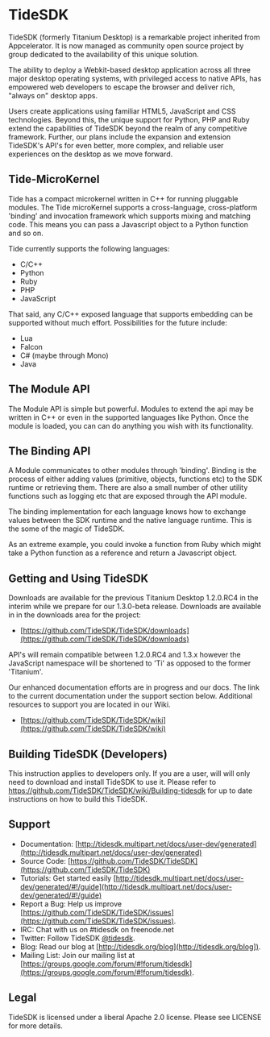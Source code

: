 TideSDK
=======

TideSDK (formerly Titanium Desktop) is a remarkable project inherited from Appcelerator. It is now managed as community open source project by group dedicated to the availability of this unique solution. 

The ability to deploy a Webkit-based desktop application across all three major desktop operating systems, with privileged access to native APIs, has empowered web developers to escape the browser and deliver rich, "always on" desktop apps. 

Users create applications using familiar HTML5, JavaScript and CSS technologies. Beyond this, the unique support for Python, PHP and Ruby extend the capabilities of TideSDK beyond the realm of any competitive framework. Further, our plans include the expansion and extension TideSDK's API's for even better, more complex, and reliable user experiences on the desktop as we move forward.

## Tide-MicroKernel

Tide has a compact microkernel written in C++ for running pluggable
modules. The Tide microKernel supports a cross-language, cross-platform 'binding' and invocation framework which supports mixing and matching code. This means you can pass a Javascript object to a Python function and so on.

Tide currently supports the following languages:

- C/C++
- Python
- Ruby
- PHP
- JavaScript

That said, any C/C++ exposed language that supports embedding can
be supported without much effort. Possibilities for the future include:

- Lua
- Falcon
- C# (maybe through Mono)
- Java

## The Module API

The Module API is simple but powerful. Modules to extend the api may be written in C++ or even in the supported languages like Python. Once the module
is loaded, you can can do anything you wish with its functionality.

## The Binding API

A Module communicates to other modules through 'binding'. Binding is the process of either adding values (primitive, objects, functions etc) to the SDK runtime or retrieving them.  There are also a small number of other utility functions such as logging etc that are exposed through the API module.

The binding implementation for each language knows how to exchange values between the SDK runtime and the native language runtime. This is the some of the magic of TideSDK.

As an extreme example, you could invoke a function from Ruby which might take a Python function as a reference and return a Javascript object.


Getting and Using TideSDK
-------------------------

Downloads are available for the previous Titanium Desktop 1.2.0.RC4 in the interim while we prepare for our 1.3.0-beta release. Downloads are available in in the downloads area for the project:

* [https://github.com/TideSDK/TideSDK/downloads](https://github.com/TideSDK/TideSDK/downloads)

API's will remain compatible between 1.2.0.RC4 and 1.3.x however the JavaScript namespace will be shortened to 'Ti' as opposed to the former 'Titanium'.

Our enhanced documentation efforts are in progress and our docs. The link to the current documentation under the support section below. Additional resources to support you are located in our Wiki.

* [https://github.com/TideSDK/TideSDK/wiki](https://github.com/TideSDK/TideSDK/wiki)


Building TideSDK (Developers)
-----------------------------

This instruction applies to developers only. If you are a user, will will only need to download and install TideSDK to use it. Please refer to https://github.com/TideSDK/TideSDK/wiki/Building-tidesdk
for up to date instructions on how to build this TideSDK.

Support
-------
- Documentation: [http://tidesdk.multipart.net/docs/user-dev/generated](http://tidesdk.multipart.net/docs/user-dev/generated)
- Source Code: [https://github.com/TideSDK/TideSDK](https://github.com/TideSDK/TideSDK)
- Tutorials: Get started easily [http://tidesdk.multipart.net/docs/user-dev/generated/#!/guide](http://tidesdk.multipart.net/docs/user-dev/generated/#!/guide)
- Report a Bug: Help us improve [https://github.com/TideSDK/TideSDK/issues](https://github.com/TideSDK/TideSDK/issues).
- IRC: Chat with us on #tidesdk on freenode.net
- Twitter: Follow TideSDK [@tidesdk](http://twitter.com/tidesdk).
- Blog: Read our blog at [http://tidesdk.org/blog](http://tidesdk.org/blog]).
- Mailing List: Join our mailing list at [https://groups.google.com/forum/#!forum/tidesdk](https://groups.google.com/forum/#!forum/tidesdk).

Legal
-----
TideSDK is licensed under a liberal Apache 2.0 license.
Please see LICENSE for more details.
